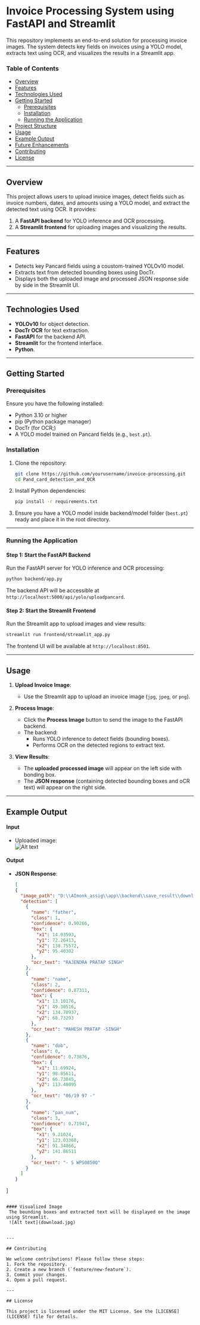 
# Invoice Processing System using FastAPI and Streamlit

This repository implements an end-to-end solution for processing invoice images. The system detects key fields on invoices using a YOLO model, extracts text using OCR, and visualizes the results in a Streamlit app. 

### Table of Contents
- [Overview](#overview)
- [Features](#features)
- [Technologies Used](#technologies-used)
- [Getting Started](#getting-started)
  - [Prerequisites](#prerequisites)
  - [Installation](#installation)
  - [Running the Application](#running-the-application)
- [Project Structure](#project-structure)
- [Usage](#usage)
- [Example Output](#example-output)
- [Future Enhancements](#future-enhancements)
- [Contributing](#contributing)
- [License](#license)

---

## Overview

This project allows users to upload invoice images, detect fields such as invoice numbers, dates, and amounts using a YOLO model, and extract the detected text using OCR. It provides:
1. A **FastAPI backend** for YOLO inference and OCR processing.
2. A **Streamlit frontend** for uploading images and visualizing the results.

---

## Features

* Detects key Pancard fields using a coustom-trained YOLOv10 model.
* Extracts text from detected bounding boxes using DocTr.
* Displays both the uploaded image and processed JSON response side by side in the Streamlit UI.

---

## Technologies Used

- **YOLOv10** for object detection.
- **DocTr OCR** for text extraction.
- **FastAPI** for the backend API.
- **Streamlit** for the frontend interface.
- **Python**.

---

## Getting Started

### Prerequisites
Ensure you have the following installed:
- Python 3.10 or higher
- pip (Python package manager)
- DocTr (for OCR;)
- A YOLO model trained on Pancard fields (e.g., `best.pt`).

### Installation
1. Clone the repository:
   ```bash
   git clone https://github.com/yourusername/invoice-processing.git
   cd Pand_card_detection_and_OCR
   ```

2. Install Python dependencies:
   ```bash
   pip install -r requirements.txt
   ```

3. Ensure you have a YOLO model inside backend/model folder (`best.pt`) ready and place it in the root directory.

---

### Running the Application

#### Step 1: Start the FastAPI Backend
Run the FastAPI server for YOLO inference and OCR processing:
```bash
python backend/app.py
```


The backend API will be accessible at `http://localhost:5000/api/yolo/uploadpancard`.

#### Step 2: Start the Streamlit Frontend
Run the Streamlit app to upload images and view results:
```bash
streamlit run frontend/streamlit_app.py
```
The frontend UI will be available at `http://localhost:8501`.

---


## Usage

1. **Upload Invoice Image**:
   - Use the Streamlit app to upload an invoice image (`jpg`, `jpeg`, or `png`).
   
2. **Process Image**:
   - Click the **Process Image** button to send the image to the FastAPI backend.
   - The backend:
     - Runs YOLO inference to detect fields (bounding boxes).
     - Performs OCR on the detected regions to extract text.

3. **View Results**:
   - The **uploaded processed image** will appear on the left side with bonding box.
   - The **JSON response** (containing detected bounding boxes and oCR text) will appear on the right side.

---

## Example Output

#### Input
- Uploaded image:  
![Alt text](frontend\temp_uploads\download.jpg)

#### Output
- **JSON Response**:
  ```json
  [
  {
    "image_path": "D:\\AImonk_assig\\app\\backend\\save_result\\download.jpg",
    "detection": [
      {
        "name": "father",
        "class": 1,
        "confidence": 0.90266,
        "box": {
          "x1": 14.03593,
          "y1": 72.26413,
          "x2": 138.75572,
          "y2": 95.40302
        },
        "ocr_text": "RAJENDRA PRATAP SINGH"
      },
      {
        "name": "name",
        "class": 2,
        "confidence": 0.87311,
        "box": {
          "x1": 13.10176,
          "y1": 49.30516,
          "x2": 134.70937,
          "y2": 68.73293
        },
        "ocr_text": "MAHESH PRATAP -SINGH"
      },
      {
        "name": "dob",
        "class": 0,
        "confidence": 0.73876,
        "box": {
          "x1": 11.69924,
          "y1": 98.85611,
          "x2": 66.73045,
          "y2": 113.40095
        },
        "ocr_text": "06/19 97 -"
      },
      {
        "name": "pan_num",
        "class": 3,
        "confidence": 0.71947,
        "box": {
          "x1": 9.21024,
          "y1": 123.03368,
          "x2": 91.34866,
          "y2": 141.86511
        },
        "ocr_text": "- S WPS0850Q"
      }
    ]
  }
 ]
 ```

#### Visualized Image
  The bounding boxes and extracted text will be displayed on the image using Streamlit.
  ![Alt text](download.jpg)


---

## Contributing

We welcome contributions! Please follow these steps:
1. Fork the repository.
2. Create a new branch (`feature/new-feature`).
3. Commit your changes.
4. Open a pull request.

---

## License

This project is licensed under the MIT License. See the [LICENSE](LICENSE) file for details.
